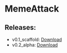 # MemeAttack


## Releases:
- v0.1_scaffold: [Download](https://1drv.ms/u/s!AiZXdjoaB2jxgqUfuf4BmmwsNibzmw)
- v0.2_alpha: [Download](https://1drv.ms/u/s!AiZXdjoaB2jxgqwc-Mf0vHejWjfTWQ)
